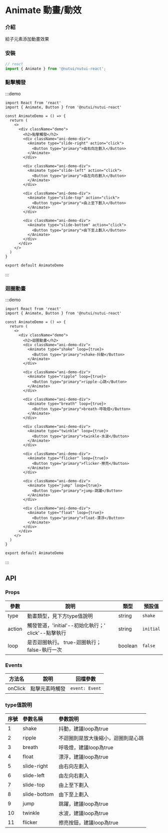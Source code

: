 # Animate 動畫/動效

### 介紹

給子元素添加動畫效果

### 安裝

```ts
// react
import { Animate } from '@nutui/nutui-react';
```

### 點擊觸發

:::demo

```tsx
import React from 'react'
import { Animate, Button } from '@nutui/nutui-react'

const AnimateDemo = () => {
  return (
    <>
      <div className="demo">
        <h2>點擊觸發</h2>
        <div className="ani-demo-div">
          <Animate type="slide-right" action="click">
            <Button type="primary">由右向左劃入</Button>
          </Animate>
        </div>

        <div className="ani-demo-div">
          <Animate type="slide-left" action="click">
            <Button type="primary">由左向右劃入</Button>
          </Animate>
        </div>

        <div className="ani-demo-div">
          <Animate type="slide-top" action="click">
            <Button type="primary">由上至下劃入</Button>
          </Animate>
        </div>

        <div className="ani-demo-div">
          <Animate type="slide-bottom" action="click">
            <Button type="primary">由下至上劃入</Button>
          </Animate>
        </div>
      </div>
    </>
  )
}

export default AnimateDemo
```

:::


### 迴圈動畫

:::demo

```tsx
import React from 'react'
import { Animate, Button } from '@nutui/nutui-react'

const AnimateDemo = () => {
  return (
    <>
      <div className="demo">
        <h2>迴圈動畫</h2>
        <div className="ani-demo-div">
          <Animate type="shake" loop={true}>
            <Button type="primary">shake-抖動</Button>
          </Animate>
        </div>

        <div className="ani-demo-div">
          <Animate type="ripple" loop={true}>
            <Button type="primary">ripple-心跳</Button>
          </Animate>
        </div>

        <div className="ani-demo-div">
          <Animate type="breath" loop={true}>
            <Button type="primary">breath-呼吸燈</Button>
          </Animate>
        </div>

        <div className="ani-demo-div">
          <Animate type="twinkle" loop={true}>
            <Button type="primary">twinkle-水波</Button>
          </Animate>
        </div>

        <div className="ani-demo-div">
          <Animate type="flicker" loop={true}>
            <Button type="primary">flicker-擦亮</Button>
          </Animate>
        </div>

        <div className="ani-demo-div">
          <Animate type="jump" loop={true}>
            <Button type="primary">jump-跳躍</Button>
          </Animate>
        </div>

        <div className="ani-demo-div">
          <Animate type="float" loop={true}>
            <Button type="primary">float-漂浮</Button>
          </Animate>
        </div>
      </div>
    </>
  )
}

export default AnimateDemo

```

:::


## API

### Props

| 參數         | 說明                             | 類型   | 預設值           |
|--------------|----------------------------------|--------|------------------|
| type         | 動畫類型，見下方type值說明               | string | `shake`                |
| action         | 觸發管道，'initial'--初始化執行；' click'--點擊執行              | string | `initial`             |
| loop         | 是否迴圈執行。 true-迴圈執行； false-執行一次              | boolean | `false`               |

### Events

| 方法名 | 說明           | 回檔參數     |
|--------|----------------|--------------|
| onClick  | 點擊元素時觸發 | `event: Event` |

### type值說明

|    序號  |    參數名稱     |      參數說明     |
|:-------|:------- | :----------|
| 1|   shake  | 抖動，建議loop為true
| 2 |   ripple  | 不迴圈則是放大後縮小，迴圈則是心跳
|3 |   breath  | 呼吸燈，建議loop為true
|4 |   float  | 漂浮，建議loop為true
|5|   slide-right  | 由右向左劃入
|6 |   slide-left  | 由左向右劃入
|7|   slide-top  | 由上至下劃入
| 8 |   slide-bottom  | 由下至上劃入
|9 |   jump  | 跳躍，建議loop為true
|10 |   twinkle  | 水波，建議loop為true
|11 |   flicker  | 擦亮按鈕，建議loop為true